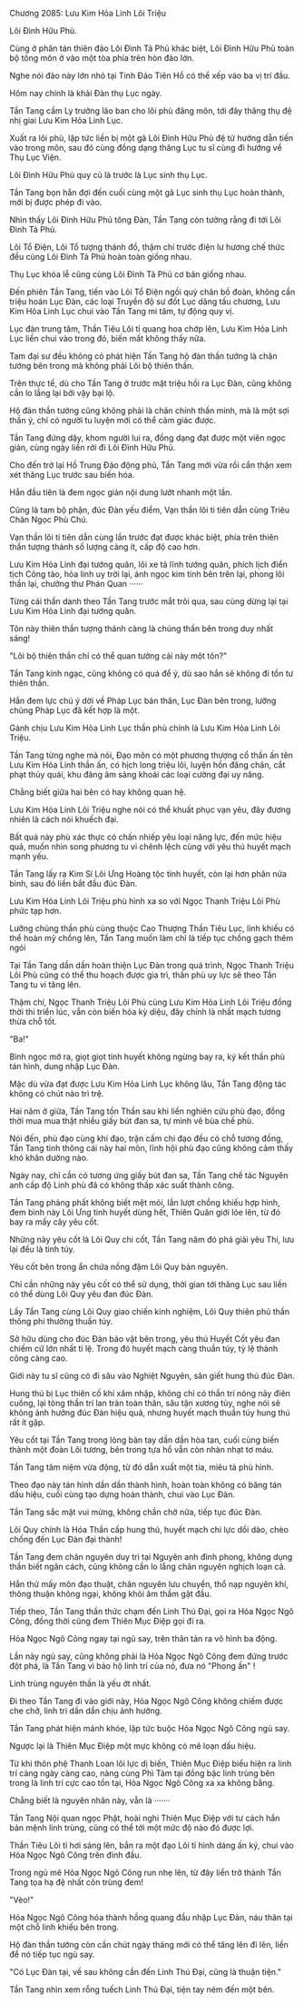 




Chương 2085: Lưu Kim Hỏa Linh Lôi Triệu


Lôi Đình Hữu Phủ.

Cùng ở phân tán thiên đảo Lôi Đình Tả Phủ khác biệt, Lôi Đình Hữu Phủ toàn bộ tông môn ở vào một tòa phía trên hòn đảo lớn.

Nghe nói đảo này lớn nhỏ tại Tinh Đảo Tiên Hồ có thể xếp vào ba vị trí đầu.

Hôm nay chính là khải Đàn thụ Lục ngày.

Tần Tang cầm Ly trưởng lão ban cho lôi phù đăng môn, tới đây thăng thụ đệ nhị giai Lưu Kim Hỏa Linh Lục.

Xuất ra lôi phù, lập tức liền bị một gã Lôi Đình Hữu Phủ đệ tử hướng dẫn tiến vào trong môn, sau đó cùng đồng dạng thăng Lục tu sĩ cùng đi hướng về Thụ Lục Viện.

Lôi Đình Hữu Phủ quy củ là trước là Lục sinh thụ Lục.

Tần Tang bọn hắn đợi đến cuối cùng một gã Lục sinh thụ Lục hoàn thành, mới bị được phép đi vào.

Nhìn thấy Lôi Đình Hữu Phủ tông Đàn, Tần Tang còn tưởng rằng đi tới Lôi Đình Tả Phủ.

Lôi Tổ Điện, Lôi Tổ tượng thánh đồ, thậm chí trước điện lư hương chế thức đều cùng Lôi Đình Tả Phủ hoàn toàn giống nhau.

Thụ Lục khóa lễ cũng cùng Lôi Đình Tả Phủ cơ bản giống nhau.

Đến phiên Tần Tang, tiến vào Lôi Tổ Điện ngồi quỳ chân bồ đoàn, không cần triệu hoán Lục Đàn, các loại Truyền độ sư đốt Lục dâng tấu chương, Lưu Kim Hỏa Linh Lục chui vào Tần Tang mi tâm, tự động quy vị.

Lục đàn trung tâm, Thần Tiêu Lôi tỉ quang hoa chớp lên, Lưu Kim Hỏa Linh Lục liền chui vào trong đó, biến mất không thấy nữa.

Tam đại sư đều không có phát hiện Tần Tang hộ đàn thần tướng là chân tướng bên trong mà không phải Lôi bộ thiên thần.

Trên thực tế, dù cho Tần Tang ở trước mặt triệu hồi ra Lục Đàn, cũng không cần lo lắng lại bởi vậy bại lộ.

Hộ đàn thần tướng cũng không phải là chân chính thần minh, mà là một sợi thần ý, chỉ có người tu luyện mới có thể cảm giác được.

Tần Tang đứng dậy, khom người lui ra, đồng dạng đạt được một viên ngọc giản, cùng ngày liền rời đi Lôi Đình Hữu Phủ.

Cho đến trở lại Hồ Trung Đảo động phủ, Tần Tang mới vừa rồi cẩn thận xem xét thăng Lục trước sau biến hóa.

Hắn đầu tiên là đem ngọc giản nội dung lướt nhanh một lần.

Cũng là tam bộ phận, đúc Đàn yếu điểm, Vạn thần lôi ti tiên dẫn cùng Triêu Chân Ngọc Phù Chú.

Vạn thần lôi ti tiên dẫn cùng lần trước đạt được khác biệt, phía trên thiên thần tượng thánh số lượng càng ít, cấp độ cao hơn.

Lưu Kim Hỏa Linh đại tướng quân, lôi xe tả lĩnh tướng quân, phích lịch điển tịch Công tào, hỏa linh uy trời lại, ánh ngọc kim tinh bên trên lại, phong lôi thần lại, chưởng thư Phán Quan ······

Từng cái thần danh theo Tần Tang trước mắt trôi qua, sau cùng dừng lại tại Lưu Kim Hỏa Linh đại tướng quân.

Tôn này thiên thần tượng thánh càng là chúng thần bên trong duy nhất sáng!

"Lôi bộ thiên thần chỉ có thể quan tưởng cái này một tôn?"

Tần Tang kinh ngạc, cũng không có quá để ý, dù sao hắn sẽ không đi tồn tư thiên thần.

Hắn đem lực chú ý dời về Pháp Lục bản thân, Lục Đàn bên trong, lưỡng chủng Pháp Lục đã kết hợp là một.

Gánh chịu Lưu Kim Hỏa Linh Lục thần phù chính là Lưu Kim Hỏa Linh Lôi Triệu.

Tần Tang từng nghe mà nói, Đạo môn có một phương thượng cổ thần ấn tên Lưu Kim Hỏa Linh thần ấn, có hịch long triệu lôi, luyện hồn đăng chân, cắt phạt thủy quái, khu đãng âm sảng khoái các loại cường đại uy năng.

Chẳng biết giữa hai bên có hay không quan hệ.

Lưu Kim Hỏa Linh Lôi Triệu nghe nói có thể khuất phục vạn yêu, đây đương nhiên là cách nói khuếch đại.

Bất quá này phù xác thực có chấn nhiếp yêu loại năng lực, đến mức hiệu quả, muốn nhìn song phương tu vi chênh lệch cùng với yêu thú huyết mạch mạnh yếu.

Tần Tang lấy ra Kim Sí Lôi Ưng Hoàng tộc tinh huyết, còn lại hơn phân nửa bình, sau đó liền bắt đầu đúc Đàn.

Lưu Kim Hỏa Linh Lôi Triệu phù hình xa so với Ngọc Thanh Triệu Lôi Phù phức tạp hơn.

Lưỡng chủng thần phù cùng thuộc Cao Thượng Thần Tiêu Lục, linh khiếu có thể hoàn mỹ chồng lên, Tần Tang muốn làm chỉ là tiếp tục chồng gạch thêm ngói

Tại Tần Tang dần dần hoàn thiện Lục Đàn trong quá trình, Ngọc Thanh Triệu Lôi Phù cũng có thể thu hoạch được gia trì, thần phù uy lực sẽ theo Tần Tang tu vi tăng lên.

Thậm chí, Ngọc Thanh Triệu Lôi Phù cùng Lưu Kim Hỏa Linh Lôi Triệu đồng thời thi triển lúc, vẫn còn biến hóa kỳ diệu, đây chính là nhất mạch tương thừa chỗ tốt.

"Ba!"

Bình ngọc mở ra, giọt giọt tinh huyết không ngừng bay ra, ký kết thần phù tán hình, dung nhập Lục Đàn.

Mặc dù vừa đạt được Lưu Kim Hỏa Linh Lục không lâu, Tần Tang động tác không có chút nào trì trệ.

Hai năm ở giữa, Tần Tang tồn Thần sau khi liền nghiên cứu phù đạo, đồng thời mua mua thật nhiều giấy bút đan sa, tự mình vẽ bùa chế phù.

Nói đến, phù đạo cùng khí đạo, trận cấm chi đạo đều có chỗ tương đồng, Tần Tang tinh thông cái này hai môn, lĩnh hội phù đạo cũng không cảm thấy khó khăn dường nào.

Ngày nay, chỉ cần có tương ứng giấy bút đan sa, Tần Tang chế tác Nguyên anh cấp độ Linh phù đã có không thấp xác suất thành công.

Tần Tang phảng phất không biết mệt mỏi, lần lượt chồng khiếu hợp hình, đem bình này Lôi Ưng tinh huyết dùng hết, Thiên Quân giới lóe lên, từ đó bay ra mấy cây yêu cốt.

Những này yêu cốt là Lôi Quy chi cốt, Tần Tang năm đó phá giải yêu Thi, lưu lại đều là tinh túy.

Yêu cốt bên trong ẩn chứa nồng đậm Lôi Quy bản nguyên.

Chỉ cần những này yêu cốt có thể sử dụng, thời gian tới thăng Lục sau liền có thể dùng Lôi Quy yêu đan đúc Đàn.

Lấy Tần Tang cùng Lôi Quy giao chiến kinh nghiệm, Lôi Quy thiên phú thần thông phi thường thuần túy.

Sở hữu dùng cho đúc Đàn bảo vật bên trong, yêu thú Huyết Cốt yêu đan chiếm cứ lớn nhất tỉ lệ. Trong đó huyết mạch càng thuần túy, tỷ lệ thành công càng cao.

Giới này tu sĩ cũng có đi sâu vào Nghiệt Nguyên, săn giết hung thú đúc Đàn.

Hung thú bị Lục thiên cố khí xâm nhập, không chỉ có thần trí nóng nảy điên cuồng, lại tòng thần trí lan tràn toàn thân, sâu tận xương tủy, nghe nói sẽ không ảnh hưởng đúc Đàn hiệu quả, nhưng huyết mạch thuần túy hung thú rất ít gặp.

Yêu cốt tại Tần Tang trong lòng bàn tay dần dần hòa tan, cuối cùng biến thành một đoàn Lôi tương, bên trong tựa hồ vẫn còn nhàn nhạt tơ máu.

Tần Tang tâm niệm vừa động, từ đó dẫn xuất một tia, miêu tả phù hình.

Theo đạo này tán hình dần dần thành hình, hoàn toàn không có băng tán dấu hiệu, cuối cùng tạo dựng hoàn thành, chui vào Lục Đàn.

Tần Tang sắc mặt vui mừng, không chần chờ nữa, tiếp tục đúc Đàn.

Lôi Quy chính là Hóa Thần cấp hung thú, huyết mạch chi lực dồi dào, chèo chống đến Lục Đàn đại thành!

Tần Tang đem chân nguyên duy trì tại Nguyên anh đỉnh phong, không dụng thần biết ngăn cách, cũng không cần lo lắng chân nguyên nghịch loạn cả.

Hắn thử mấy môn đạo thuật, chân nguyên lưu chuyển, thổ nạp nguyên khí, thông thuận không ngại, không khỏi âm thầm gật đầu.

Tiếp theo, Tần Tang thần thức chạm đến Linh Thú Đại, gọi ra Hỏa Ngọc Ngô Công, đồng thời cũng đem Thiên Mục Điệp gọi đi ra.

Hỏa Ngọc Ngô Công ngay tại ngủ say, trên thân tản ra vô hình ba động.

Lần này ngủ say, cũng không phải là Hỏa Ngọc Ngô Công đem đứng trước đột phá, là Tần Tang vì bảo hộ linh trí của nó, đưa nó "Phong ấn" !

Linh trùng nguyên thần là yếu ớt nhất.

Đi theo Tần Tang đi vào giới này, Hỏa Ngọc Ngô Công không chiếm được che chở, linh trí dần dần chịu ảnh hưởng.

Tần Tang phát hiện mánh khóe, lập tức buộc Hỏa Ngọc Ngô Công ngủ say.

Ngược lại là Thiên Mục Điệp một mực không có mê loạn dấu hiệu.

Từ khi thôn phệ Thanh Loan lôi lực dị biến, Thiên Mục Điệp biểu hiện ra linh trí càng ngày càng cao, nàng cùng Phì Tàm tại đồng bậc linh trùng bên trong là linh trí cực cao tồn tại, Hỏa Ngọc Ngô Công xa xa không bằng.

Chẳng biết là nguyên nhân này, vẫn là ·······

Tần Tang Nội quan ngọc Phật, hoài nghi Thiên Mục Điệp với tư cách hắn bản mệnh linh trùng, cũng có thể tới một mức độ nào đó được lợi.

Thần Tiêu Lôi tỉ hơi sáng lên, bắn ra một đạo Lôi tỉ hình dáng ấn ký, chui vào Hỏa Ngọc Ngô Công trên đỉnh đầu.

Trong ngủ mê Hỏa Ngọc Ngô Công run nhẹ lên, từ đây liền trở thành Tần Tang tọa hạ đệ nhất côn trùng đem!

"Vèo!"

Hỏa Ngọc Ngô Công hóa thành hồng quang đầu nhập Lục Đàn, náu thân tại một chỗ linh khiếu bên trong.

Hộ đàn thần tướng còn cần chút ngày tháng mới có thể tăng lên đi lên, liền để nó tiếp tục ngủ say.

"Có Lục Đàn tại, về sau không cần đến Linh Thú Đại, cũng là thuận tiện."

Tần Tang nhìn xem rỗng tuếch Linh Thú Đại, tiện tay ném đến một bên.





